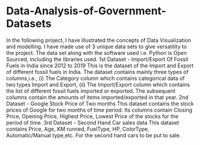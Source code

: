 # Data-Analysis-of-Government-Datasets
In the following project, I have illustrated the concepts of Data Visualization and modelling. I have made use of 3 unique data sets to give versatility to the project. The data set along with the software used i.e. Python is Open Sourced, including the libraries used.
1st Dataset - Import/Export Of Fossil Fuels in India since 2012 to 2019
This is the dataset of the Import and Export of different fossil fuels in India. The dataset contains mainly three types of columns,i.e., (i) The Category column which contains categorical data of two types Import and Export, (ii) The Import/Export column which contains the list of different fossil fuels imported or exported. The subsequent columns contain the amounts of items imported/exported in that year.
2nd Dataset - Google Stock Price of Two months
This dataset contains the stock prices of Google for two months of time period. Its columns contain Closing Price, Opening Price, Highest Price, Lowest Price of the stocks for the period of time.
3rd Dataset - Second Hand Car sales data
This dataset contains Price, Age, KM runned, FuelType, HP, ColorType, Automatic/Manual type,etc. For the second hand cars to be put to sale.
